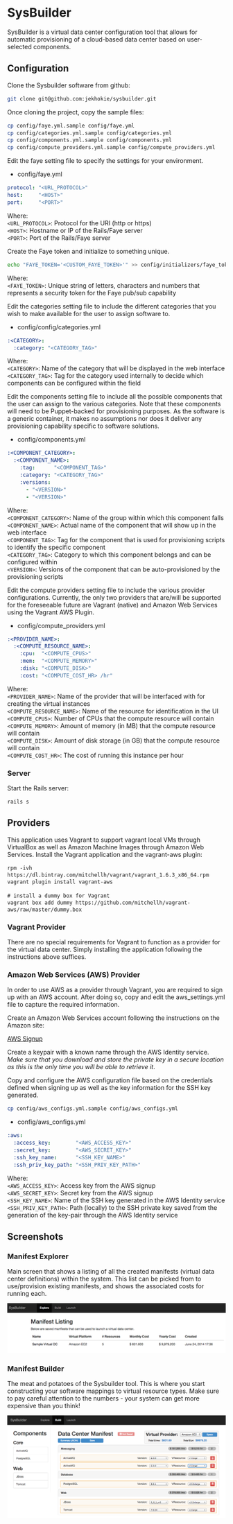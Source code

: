 # SysBuilder

SysBuilder is a virtual data center configuration tool that allows for automatic
provisioning of a cloud-based data center based on user-selected components.

## Configuration

Clone the Sysbuilder software from github:

```bash
git clone git@github.com:jekhokie/sysbuilder.git
```

Once cloning the project, copy the sample files:

```bash
cp config/faye.yml.sample config/faye.yml
cp config/categories.yml.sample config/categories.yml
cp config/components.yml.sample config/components.yml
cp config/compute_providers.yml.sample config/compute_providers.yml
```

Edit the faye setting file to specify the settings for your environment.

* config/faye.yml

```yml
protocol: "<URL_PROTOCOL>"
host:     "<HOST>"
port:     "<PORT>"
```

Where:<br/>
`<URL_PROTOCOL>`: Protocol for the URI (http or https)<br/>
`<HOST>`: Hostname or IP of the Rails/Faye server<br/>
`<PORT>`: Port of the Rails/Faye server

Create the Faye token and initialize to something unique.

```bash
echo "FAYE_TOKEN='<CUSTOM_FAYE_TOKEN>'" >> config/initializers/faye_token.rb
```

Where:<br/>
`<FAYE_TOKEN>`: Unique string of letters, characters and numbers that represents a security token for the Faye pub/sub capability

Edit the categories setting file to include the different categories that you wish to make available for the user to assign software to.

* config/config/categories.yml

```yml
:<CATEGORY>:
  :category: "<CATEGORY_TAG>"
```

Where:<br/>
`<CATEGORY>`: Name of the category that will be displayed in the web interface<br/>
`<CATEGORY_TAG>`: Tag for the category used internally to decide which components can
be configured within the <CATEGORY> field

Edit the components setting file to include all the possible components that the user can assign to the various categories. Note that these components will need to be Puppet-backed for provisioning purposes. As the software is a generic container, it makes no assumptions nor does it deliver any provisioning capability specific to software solutions.

* config/components.yml

```yml
:<COMPONENT_CATEGORY>:
  :<COMPONENT_NAME>:
    :tag:      "<COMPONENT_TAG>"
    :category: "<CATEGORY_TAG>"
    :versions:
      - "<VERSION>"
      - "<VERSION>"
```

Where:<br/>
`<COMPONENT_CATEGORY>`: Name of the group within which this component falls<br/>
`<COMPONENT_NAME>`: Actual name of the component that will show up in the web interface<br/>
`<COMPONENT_TAG>`: Tag for the component that is used for provisioning scripts to identify the specific component<br/>
`<CATEGORY_TAG>`: Category to which this component belongs and can be configured within<br/>
`<VERSION>`: Versions of the component that can be auto-provisioned by the provisioning scripts

Edit the compute providers setting file to include the various provider configurations. Currently, the only two providers that are/will be supported for the foreseeable future are Vagrant (native) and Amazon Web Services using the Vagrant AWS Plugin.

* config/compute_providers.yml

```yml
:<PROVIDER_NAME>:
  :<COMPUTE_RESOURCE_NAME>:
    :cpu:  "<COMPUTE_CPUS>"
    :mem:  "<COMPUTE_MEMORY>"
    :disk: "<COMPUTE_DISK>"
    :cost: "<COMPUTE_COST_HR> /hr"
```

Where:<br/>
`<PROVIDER_NAME>`: Name of the provider that will be interfaced with for creating the virtual instances<br/>
`<COMPUTE_RESOURCE_NAME>`: Name of the resource for identification in the UI<br/>
`<COMPUTE_CPUS>`: Number of CPUs that the compute resource will contain<br/>
`<COMPUTE_MEMORY>`: Amount of memory (in MB) that the compute resource will contain<br/>
`<COMPUTE_DISK>`: Amount of disk storage (in GB) that the compute resource will contain<br/>
`<COMPUTE_COST_HR>`: The cost of running this instance per hour

### Server

Start the Rails server:

```
rails s
```

## Providers

This application uses Vagrant to support vagrant local VMs through VirtualBox as well as Amazon Machine Images through Amazon Web Services. Install the Vagrant application and the vagrant-aws plugin:

```
rpm -ivh https://dl.bintray.com/mitchellh/vagrant/vagrant_1.6.3_x86_64.rpm
vagrant plugin install vagrant-aws

# install a dummy box for Vagrant
vagrant box add dummy https://github.com/mitchellh/vagrant-aws/raw/master/dummy.box
```

### Vagrant Provider

There are no special requirements for Vagrant to function as a provider for the virtual data center. Simply installing the application following the instructions above suffices.

### Amazon Web Services (AWS) Provider

In order to use AWS as a provider through Vagrant, you are required to sign up with an AWS account. After doing so, copy and edit the aws_settings.yml file to capture the required information.

Create an Amazon Web Services account following the instructions on the Amazon site:

[AWS Signup](http://aws.amazon.com/free/ "Amazon Web Services")

Create a keypair with a known name through the AWS Identity service. *Make sure that you download and store the private key in a secure location as this is the only time you will be able to retrieve it*.

Copy and configure the AWS configuration file based on the credentials defined when signing up as well as the key information for the SSH key generated.

```bash
cp config/aws_configs.yml.sample config/aws_configs.yml
```

* config/aws_configs.yml

```yml
:aws:
  :access_key:        "<AWS_ACCESS_KEY>"
  :secret_key:        "<AWS_SECRET_KEY>"
  :ssh_key_name:      "<SSH_KEY_NAME>"
  :ssh_priv_key_path: "<SSH_PRIV_KEY_PATH>"
```

Where:<br/>
`<AWS_ACCESS_KEY>`: Access key from the AWS signup<br/>
`<AWS_SECRET_KEY>`: Secret key from the AWS signup<br/>
`<SSH_KEY_NAME>`: Name of the SSH key generated in the AWS Identity service<br/>
`<SSH_PRIV_KEY_PATH>`: Path (locally) to the SSH private key saved from the generation of the key-pair through the AWS Identity service

## Screenshots

### Manifest Explorer

Main screen that shows a listing of all the created manifests (virtual data center definitions) within the system. This list can be picked from to use/provision existing manifests, and shows the associated costs for running each.

![Sysbuilder explore](img/explore.png "Manifest Explorer")

### Manifest Builder

The meat and potatoes of the Sysbuilder tool. This is where you start constructing your software mappings to virtual resource types. Make sure to pay careful attention to the numbers - your system can get more expensive than you think!

![Sysbuilder build](img/build.png "Manifest Builder")
